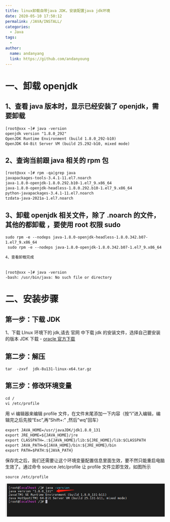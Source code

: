 ```yaml
---
title: linux卸载自带java JDK，安装配置java jdk环境
date: 2020-05-10 17:50:12
permalink: /JAVA/INSTALL/
categories:
  - Java
tags:
  -
author:
  name: andanyang
  link: https://github.com/andanyoung
---
```


# 一、卸载 openjdk

## 1、查看 java 版本时，显示已经安装了 openjdk，需要卸载

```
[root@xxx ~]# java -version
openjdk version "1.8.0_292"
OpenJDK Runtime Environment (build 1.8.0_292-b10)
OpenJDK 64-Bit Server VM (build 25.292-b10, mixed mode)
```

## 2、查询当前跟 java 相关的 rpm 包

```
[root@xxx ~]# rpm -qa|grep java
javapackages-tools-3.4.1-11.el7.noarch
java-1.8.0-openjdk-1.8.0.292.b10-1.el7_9.x86_64
java-1.8.0-openjdk-headless-1.8.0.292.b10-1.el7_9.x86_64
python-javapackages-3.4.1-11.el7.noarch
tzdata-java-2021a-1.el7.noarch
```

## 3、卸载 openjdk 相关文件，除了 .noarch 的文件，其他的都卸载 ，要使用 root 权限 sudo

```
sudo rpm -e --nodeps java-1.8.0-openjdk-headless-1.8.0.342.b07-1.el7_9.x86_64
 sudo rpm -e --nodeps java-1.8.0-openjdk-1.8.0.342.b07-1.el7_9.x86_64
```

```
4、查看卸载完成


[root@xxx ~]# java -version
-bash: /usr/bin/java: No such file or directory
```

# 二、安装步骤

## 第一步：下载 JDK

1、下载 LInux 环境下的 jdk,请去 官网 中下载 jdk 的安装文件，选择自己要安装的版本 JDK 下载 - [oracle 官方下载](https://www.oracle.com/java/technologies/downloads/)

## 第二步：解压

```
tar  -zxvf  jdk-8u131-linux-x64.tar.gz
```

## 第三步：修改环境变量

```
cd /
vi /etc/profile
```

用 vi 编辑器来编辑 profile 文件，在文件末尾添加一下内容（按“i”进入编辑，编辑完之后先按“Esc”,再“Shift+:” ,然后"wq"回车）

```
export JAVA_HOME=/usr/javaJDK/jdk1.8.0_131
export JRE_HOME=${JAVA_HOME}/jre
export CLASSPATH=.:${JAVA_HOME}/lib:${JRE_HOME}/lib:$CLASSPATH
export JAVA_PATH=${JAVA_HOME}/bin:${JRE_HOME}/bin
export PATH=$PATH:${JAVA_PATH}
```

保存完之后，我们还需要让这个环境变量配置信息里面生效，要不然只能重启电脑生效了。通过命令 source /etc/profile 让 profile 文件立即生效，如图所示

```
source /etc/profile
```

![img](../.vuepress/public/Springboot/16ce526c54f864c163733d77c79361bd.png)
